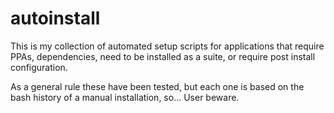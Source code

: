autoinstall
===========

This is my collection of automated setup scripts for applications that require PPAs, dependencies, need to be installed as a suite, or require post install configuration.

As a general rule these have been tested, but each one is based on the bash history of a manual installation, so... User beware.